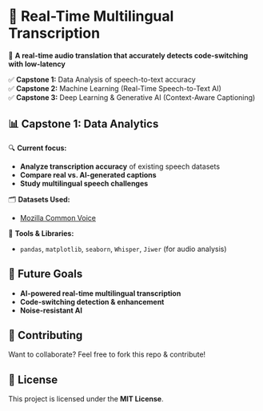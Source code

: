 # 🎤 Real-Time Multilingual Transcription  
🚀 **A real-time audio translation that accurately detects code-switching with low-latency**  
 
✅ **Capstone 1:** Data Analysis of speech-to-text accuracy  
✅ **Capstone 2:** Machine Learning (Real-Time Speech-to-Text AI)  
✅ **Capstone 3:** Deep Learning & Generative AI (Context-Aware Captioning)  

## 📊 Capstone 1: Data Analytics  
🔍 **Current focus:**  
- **Analyze transcription accuracy** of existing speech datasets  
- **Compare real vs. AI-generated captions**  
- **Study multilingual speech challenges**  

🗂 **Datasets Used:**  
- [Mozilla Common Voice](https://commonvoice.mozilla.org/en/datasets)  

📌 **Tools & Libraries:**  
- `pandas`, `matplotlib`, `seaborn`, `Whisper`, `Jiwer` (for audio analysis)  

## 🔮 Future Goals  
- **AI-powered real-time multilingual transcription**  
- **Code-switching detection & enhancement**  
- **Noise-resistant AI**  

## 📩 Contributing  
Want to collaborate? Feel free to fork this repo & contribute!  

## 📜 License  
This project is licensed under the **MIT License**.  
